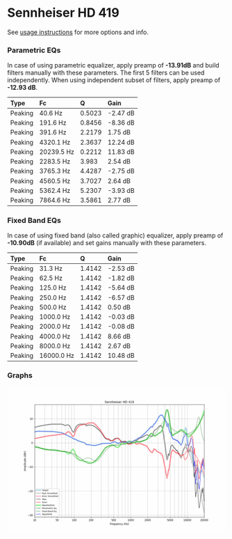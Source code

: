 # Sennheiser HD 419
See [usage instructions](https://github.com/jaakkopasanen/AutoEq#usage) for more options and info.

### Parametric EQs
In case of using parametric equalizer, apply preamp of **-13.91dB** and build filters manually
with these parameters. The first 5 filters can be used independently.
When using independent subset of filters, apply preamp of **-12.93 dB**.

| Type    | Fc         |      Q | Gain     |
|:--------|:-----------|:-------|:---------|
| Peaking | 40.6 Hz    | 0.5023 | -2.47 dB |
| Peaking | 191.6 Hz   | 0.8456 | -8.36 dB |
| Peaking | 391.6 Hz   | 2.2179 | 1.75 dB  |
| Peaking | 4320.1 Hz  | 2.3637 | 12.24 dB |
| Peaking | 20239.5 Hz | 0.2212 | 11.83 dB |
| Peaking | 2283.5 Hz  | 3.983  | 2.54 dB  |
| Peaking | 3765.3 Hz  | 4.4287 | -2.75 dB |
| Peaking | 4560.5 Hz  | 3.7027 | 2.64 dB  |
| Peaking | 5362.4 Hz  | 5.2307 | -3.93 dB |
| Peaking | 7864.6 Hz  | 3.5861 | 2.77 dB  |

### Fixed Band EQs
In case of using fixed band (also called graphic) equalizer, apply preamp of **-10.90dB**
(if available) and set gains manually with these parameters.

| Type    | Fc         |      Q | Gain     |
|:--------|:-----------|:-------|:---------|
| Peaking | 31.3 Hz    | 1.4142 | -2.53 dB |
| Peaking | 62.5 Hz    | 1.4142 | -1.82 dB |
| Peaking | 125.0 Hz   | 1.4142 | -5.64 dB |
| Peaking | 250.0 Hz   | 1.4142 | -6.57 dB |
| Peaking | 500.0 Hz   | 1.4142 | 0.50 dB  |
| Peaking | 1000.0 Hz  | 1.4142 | -0.03 dB |
| Peaking | 2000.0 Hz  | 1.4142 | -0.08 dB |
| Peaking | 4000.0 Hz  | 1.4142 | 8.66 dB  |
| Peaking | 8000.0 Hz  | 1.4142 | 2.67 dB  |
| Peaking | 16000.0 Hz | 1.4142 | 10.48 dB |

### Graphs
![](./Sennheiser%20HD%20419.png)
